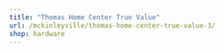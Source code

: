 ```yaml
---
title: "Thomas Home Center True Value"
url: /mckinleyville/thomas-home-center-true-value-3/
shop: hardware
---
```

